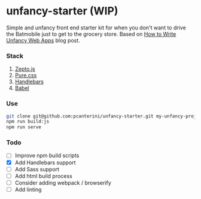 # unfancy-starter (WIP)
Simple and unfancy front end starter kit for when you don't want to drive the Batmobile just to get to the grocery store.
Based on [How to Write Unfancy Web Apps](https://thedubiousdisc.wordpress.com/2015/12/19/how-to-write-unfancy-web-apps/) blog post.

### Stack
1. [Zepto.js](http://zeptojs.com/)
1. [Pure.css](http://purecss.io/)
1. [Handlebars](http://handlebarsjs.com/)
1. [Babel](http://babeljs.io/)

### Use
```bash
git clone git@github.com:pcanterini/unfancy-starter.git my-unfancy-project
npm run build:js
npm run serve
```

### Todo
- [ ] Improve npm build scripts
- [x] Add Handlebars support
- [ ] Add Sass support
- [ ] Add html build process
- [ ] Consider adding webpack / browserify
- [ ] Add linting